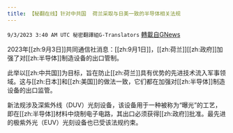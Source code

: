 ```yaml
---
title: 【秘翻在线】针对中共国  荷兰采取与日美一致的半导体相关法规
---
```

`9/3/2023 3:40 AM UTC 秘密翻譯組G-Translators` [轉載自GNews](https://gnews.org/articles/1637401)

2023年[[zh:9月3日]]共同通信社消息：[[zh:9月1日]]，[[zh:荷兰]][[zh:政府]]加强了对[[zh:半导体]]制造设备的出口管制。

此举以[[zh:中共国]]为目标，旨在防止[[zh:荷兰]]具有优势的先进技术流入军事领域。这与[[zh:日本]]和[[zh:美国]]的做法一致，它们都在加强对[[zh:半导体]]制造设备的出口监管。

新法规涉及深紫外线（DUV）光刻设备，该设备用于一种被称为“曝光”的工艺，即在[[zh:半导体]]材料中烧制电子电路，其出口必须获得[[zh:政府]]批准。最先进的极紫外光（EUV）光刻设备也已受该法规约束。
